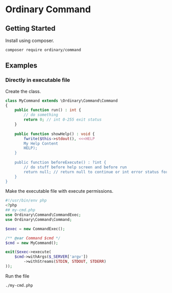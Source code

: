 # Ordinary Command

## Getting Started
Install using composer.
```shell
composer require ordinary/command
```

## Examples
### Directly in executable file
Create the class.
```php
class MyCommand extends \Ordinary\Command\Command
{
    public function run() : int {
        // do something
        return 0; // int 0-255 exit status
    }
    
    public function showHelp() : void {
        fwrite($this->stdout(), <<<HELP
        My Help Content
        HELP);
    }
    
    public function beforeExecute() : ?int {
        // do stuff before help screen and before run
        return null; // return null to continue or int error status for early exit
    }
}
```
Make the executable file with execute permissions.
```php
#!/usr/bin/env php
<?php
## my-cmd.php
use Ordinary\Command\CommandExec;
use Ordinary\Command\Command;

$exec = new CommandExec();

/** @var Command $cmd */
$cmd = new MyCommand();

exit($exec->execute(
    $cmd->withArgs($_SERVER['argv'])
        ->withStreams(STDIN, STDOUT, STDERR)
));
```

Run the file
```shell
./my-cmd.php
```